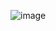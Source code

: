 ![image](https://user-images.githubusercontent.com/63789702/186453685-1292bc39-128c-457c-bd53-93a1bf8a3482.png)
